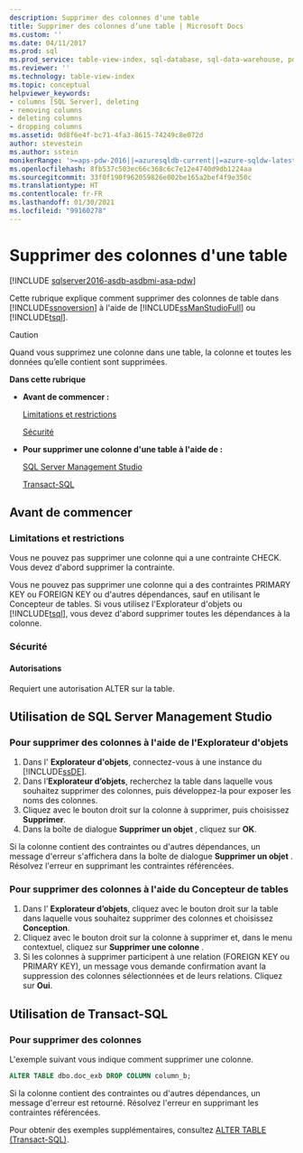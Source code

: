 ```yaml
---
description: Supprimer des colonnes d'une table
title: Supprimer des colonnes d’une table | Microsoft Docs
ms.custom: ''
ms.date: 04/11/2017
ms.prod: sql
ms.prod_service: table-view-index, sql-database, sql-data-warehouse, pdw
ms.reviewer: ''
ms.technology: table-view-index
ms.topic: conceptual
helpviewer_keywords:
- columns [SQL Server], deleting
- removing columns
- deleting columns
- dropping columns
ms.assetid: 0d8f6e4f-bc71-4fa3-8615-74249c8e072d
author: stevestein
ms.author: sstein
monikerRange: '>=aps-pdw-2016||=azuresqldb-current||=azure-sqldw-latest||>=sql-server-2016||>=sql-server-linux-2017||=azuresqldb-mi-current'
ms.openlocfilehash: 8fb537c503ec66c368c6c7e12e4740d9db1224aa
ms.sourcegitcommit: 33f0f190f962059826e002be165a2bef4f9e350c
ms.translationtype: HT
ms.contentlocale: fr-FR
ms.lasthandoff: 01/30/2021
ms.locfileid: "99160278"
---
```

# <a name="delete-columns-from-a-table"></a>Supprimer des colonnes d'une table

[!INCLUDE [sqlserver2016-asdb-asdbmi-asa-pdw](../../includes/applies-to-version/sqlserver2016-asdb-asdbmi-asa-pdw.md)]

Cette rubrique explique comment supprimer des colonnes de table dans [!INCLUDE[ssnoversion](../../includes/ssnoversion-md.md)] à l'aide de [!INCLUDE[ssManStudioFull](../../includes/ssmanstudiofull-md.md)] ou [!INCLUDE[tsql](../../includes/tsql-md.md)].

> [!CAUTION]
> Quand vous supprimez une colonne dans une table, la colonne et toutes les données qu’elle contient sont supprimées.

 **Dans cette rubrique**

- **Avant de commencer :**

   [Limitations et restrictions](#Restrictions)

   [Sécurité](#Security)

- **Pour supprimer une colonne d'une table à l'aide de :**

   [SQL Server Management Studio](#SSMSProcedure)

   [Transact-SQL](#TsqlProcedure)

## <a name="before-you-begin"></a><a name="BeforeYouBegin"></a> Avant de commencer

### <a name="limitations-and-restrictions"></a><a name="Restrictions"></a> Limitations et restrictions

Vous ne pouvez pas supprimer une colonne qui a une contrainte CHECK. Vous devez d'abord supprimer la contrainte.

Vous ne pouvez pas supprimer une colonne qui a des contraintes PRIMARY KEY ou FOREIGN KEY ou d'autres dépendances, sauf en utilisant le Concepteur de tables. Si vous utilisez l'Explorateur d'objets ou [!INCLUDE[tsql](../../includes/tsql-md.md)], vous devez d'abord supprimer toutes les dépendances à la colonne.

### <a name="security"></a><a name="Security"></a> Sécurité

#### <a name="permissions"></a><a name="Permissions"></a> Autorisations

Requiert une autorisation ALTER sur la table.

## <a name="using-sql-server-management-studio"></a><a name="SSMSProcedure"></a> Utilisation de SQL Server Management Studio

### <a name="to-delete-columns-by-using-object-explorer"></a>Pour supprimer des colonnes à l'aide de l'Explorateur d'objets

1. Dans l' **Explorateur d'objets**, connectez-vous à une instance du [!INCLUDE[ssDE](../../includes/ssde-md.md)].
2. Dans l’**Explorateur d’objets**, recherchez la table dans laquelle vous souhaitez supprimer des colonnes, puis développez-la pour exposer les noms des colonnes.
3. Cliquez avec le bouton droit sur la colonne à supprimer, puis choisissez **Supprimer**.
4. Dans la boîte de dialogue **Supprimer un objet** , cliquez sur **OK**.

Si la colonne contient des contraintes ou d'autres dépendances, un message d'erreur s'affichera dans la boîte de dialogue **Supprimer un objet** . Résolvez l'erreur en supprimant les contraintes référencées.

### <a name="to-delete-columns-by-using-table-designer"></a>Pour supprimer des colonnes à l'aide du Concepteur de tables

1. Dans l’ **Explorateur d’objets**, cliquez avec le bouton droit sur la table dans laquelle vous souhaitez supprimer des colonnes et choisissez **Conception**.
2. Cliquez avec le bouton droit sur la colonne à supprimer et, dans le menu contextuel, cliquez sur **Supprimer une colonne** .
3. Si les colonnes à supprimer participent à une relation (FOREIGN KEY ou PRIMARY KEY), un message vous demande confirmation avant la suppression des colonnes sélectionnées et de leurs relations. Cliquez sur **Oui**.

## <a name="using-transact-sql"></a><a name="TsqlProcedure"></a> Utilisation de Transact-SQL

### <a name="to-delete-columns"></a>Pour supprimer des colonnes

L'exemple suivant vous indique comment supprimer une colonne.

```sql
ALTER TABLE dbo.doc_exb DROP COLUMN column_b;
```

Si la colonne contient des contraintes ou d'autres dépendances, un message d'erreur est retourné. Résolvez l'erreur en supprimant les contraintes référencées.

Pour obtenir des exemples supplémentaires, consultez [ALTER TABLE &#40;Transact-SQL&#41;](../../t-sql/statements/alter-table-transact-sql.md).

## <a name="FollowUp"></a>

